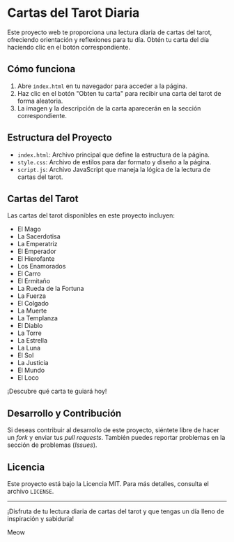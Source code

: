 
# Cartas del Tarot Diaria

Este proyecto web te proporciona una lectura diaria de cartas del tarot, ofreciendo orientación y reflexiones para tu día. Obtén tu carta del día haciendo clic en el botón correspondiente.

## Cómo funciona

1. Abre `index.html` en tu navegador para acceder a la página.
2. Haz clic en el botón "Obten tu carta" para recibir una carta del tarot de forma aleatoria.
3. La imagen y la descripción de la carta aparecerán en la sección correspondiente.

## Estructura del Proyecto

- `index.html`: Archivo principal que define la estructura de la página.
- `style.css`: Archivo de estilos para dar formato y diseño a la página.
- `script.js`: Archivo JavaScript que maneja la lógica de la lectura de cartas del tarot.

## Cartas del Tarot

Las cartas del tarot disponibles en este proyecto incluyen:

- El Mago
- La Sacerdotisa
- La Emperatriz
- El Emperador
- El Hierofante
- Los Enamorados
- El Carro
- El Ermitaño
- La Rueda de la Fortuna
- La Fuerza
- El Colgado
- La Muerte
- La Templanza
- El Diablo
- La Torre
- La Estrella
- La Luna
- El Sol
- La Justicia
- El Mundo
- El Loco

¡Descubre qué carta te guiará hoy!

## Desarrollo y Contribución

Si deseas contribuir al desarrollo de este proyecto, siéntete libre de hacer un *fork* y enviar tus *pull requests*. También puedes reportar problemas en la sección de problemas (*Issues*).

## Licencia

Este proyecto está bajo la Licencia MIT. Para más detalles, consulta el archivo `LICENSE`.

---

¡Disfruta de tu lectura diaria de cartas del tarot y que tengas un día lleno de inspiración y sabiduría!

Meow

